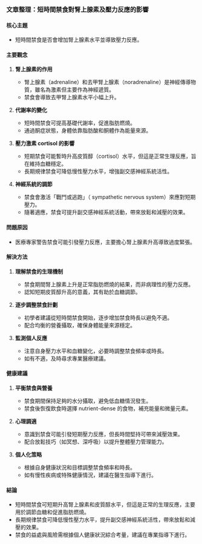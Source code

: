 ### 文章整理：短時間禁食對腎上腺素及壓力反應的影響

#### 核心主題
- 短時間禁食是否會增加腎上腺素水平並導致壓力反應。

#### 主要觀念
1. **腎上腺素的作用**  
   - 腎上腺素（adrenaline）和去甲腎上腺素（noradrenaline）是神經傳導物質，雖名為激素但主要作為神經遞質。
   - 禁食會導致去甲腎上腺素水平小幅上升。

2. **代謝率的變化**  
   - 短時間禁食可提高基礎代謝率，促進脂肪燃燒。
   - 通過酮症狀態，身體依靠脂肪酸和酮體作為能量來源。

3. **壓力激素 cortisol 的影響**  
   - 短期禁食可能暫時升高皮質醇（cortisol）水平，但這是正常生理反應，旨在維持血糖穩定。
   - 長期規律禁食可降低慢性壓力水平，增強副交感神經系統活性。

4. **神經系統的調節**  
   - 禁食會激活「戰鬥或逃跑」（ sympathetic nervous system）來應對短期壓力。
   - 隨著適應，禁食可提升副交感神經系統活動，帶來放鬆和減壓的效果。

#### 問題原因
- 医療專家警告禁食可能引發壓力反應，主要擔心腎上腺素升高導致過度緊張。

#### 解決方法
1. **理解禁食的生理機制**  
   - 禁食期間腎上腺素上升是正常脂肪燃燒的結果，而非病理性的壓力反應。
   - 認知短期皮質醇升高的意義，其有助於血糖調節。

2. **逐步調整禁食計劃**  
   - 初學者建議從短時間禁食開始，逐步增加禁食時長以避免不適。
   - 配合均衡的營養攝取，確保身體能量來源穩定。

3. **監測個人反應**  
   - 注意自身壓力水平和血糖變化，必要時調整禁食頻率或時長。
   - 如有不適，及時尋求專業醫療建議。

#### 健康建議
1. **平衡禁食與營養**  
   - 禁食期間保持足夠的水分攝取，避免低血糖情況發生。
   - 禁食後恢復飲食時選擇 nutrient-dense 的食物，補充能量和微量元素。

2. **心理調適**  
   - 意識到禁食可能引發短期壓力反應，但長時間堅持可帶來減壓效果。
   - 配合放鬆技巧（如冥想、深呼吸）以提升整體壓力管理能力。

3. **個人化策略**  
   - 根據自身健康狀況和目標調整禁食頻率和時長。
   - 如有慢性疾病或特殊健康情況，建議在醫生指導下進行。

#### 結論
- 短時間禁食可短期升高腎上腺素和皮質醇水平，但這是正常的生理反應，主要用於調節血糖和促進脂肪燃燒。
- 長期規律禁食可降低慢性壓力水平，提升副交感神經系統活性，帶來放鬆和減壓的效果。
- 禁食的益處與風險需根據個人健康狀況綜合考量，建議在專業指導下進行。